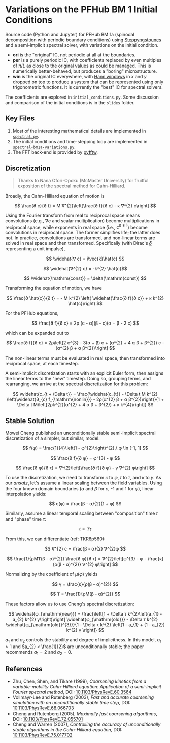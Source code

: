 # Variations on the PFHub BM 1 Initial Conditions

Source code (Python and Jupyter) for PFHub BM 1a (spinodal decomposition with
periodic boundary conditions) using [Steppyngstounes][steppyngstounes] and a
semi-implicit spectral solver, with variations on the initial condition.

* **ori** is the "original" IC, not periodic at all at the boundaries.
* **per** is a purely periodic IC, with coefficients replaced by even multiples
  of $\pi/L$ as close to the original values as could be managed. This is
  numerically better-behaved, but produces a "boring" microstructure.
* **win** is the original IC everywhere, with [Hann windows][hann] in $x$ and
  $y$ dropped on top to produce a system that can be represented using only
  trigonometric functions. It is currently the "best" IC for spectral solvers.

The coefficients are explored in `initial_conditions.py`.
Some discussion and comparison of the initial conditions is in the `slides`
folder.

## Key Files

1. Most of the interesting mathematical details are implemented in
   [`spectral.py`](./spectral.py).
2. The initial conditions and time-stepping loop are implemented in
   [`spectral-bm1a-variations.py`](./spectral-bm1a-variations.py).
3. The FFT back-end is provided by [pyfftw][pyfftw].

## Discretization

> Thanks to Nana Ofori-Opoku (McMaster University) for fruitful
> exposition of the spectral method for Cahn-Hilliard.

Broadly, the Cahn-Hilliard equation of motion is

$$
\frac{∂ c}{∂ t} = M ∇^{2}\left[\frac{∂ f}{∂ c} - κ ∇^{2} c\right]
$$

Using the Fourier transform from real to reciprocal space means convolutions
(e.g., $∇ c$ and scalar multiplication) become multiplications in
reciprocal space, while exponents in real space (i.e., $c^{n\neq 1}$) become
convolutions in reciprocal space. The former simplifies life; the latter does
not. In practice, convolutions are transformed, and non-linear terms are solved
in real space and then transformed. Specifically (with Dirac's [𝛿](https://en.wikipedia.org/wiki/Dirac_delta_function)
representing a unit impulse),

$$ \widehat{∇ c} = i\vec{k}\hat{c} $$

$$ \widehat{∇^{2} c} = -k^{2} \hat{c}$$

$$ \widehat{\mathrm{const}} = \delta(\mathrm{const}) $$

Transforming the equation of motion, we have

$$
\frac{∂ \hat{c}}{∂ t} = - M k^{2} \left( \widehat{\frac{∂ f}{∂ c}} + κ k^{2} \hat{c}\right)
$$

For the PFHub equations,

$$
\frac{∂ f}{∂ c} = 2ρ (c - α)(β - c)(α + β - 2 c)
$$

which can be expanded out to

$$
\frac{∂ f}{∂ c} = 2ρ\left[2 c^{3} - 3(α + β) c + (α^{2} + 4 α β + β^{2}) c - (α^{2} β + α β^{2})\right]
$$

The non-linear terms must be evaluated in real space, then transformed into
reciprocal space, at each timestep.

A semi-implicit discretization starts with an explicit Euler form,
then assigns the linear terms to the "new" timestep. Doing so, grouping terms,
and rearranging, we arrive at the spectral discretization for this problem:

$$
\widehat{c_{t + \Delta t}} = \frac{\widehat{c_{t}} - \Delta t M k^{2} \left(\widehat{∂_{c} f_{\mathrm{nonlin}}} - 2ρ(α^{2} β + α β^{2})\right)}{1 + \Delta t M\left[2ρk^{2}(α^{2} + 4 α β + β^{2}) + κ k^{4}\right]}
$$

## Stable Solution

Mowei Cheng published an unconditionally stable semi-implicit spectral
discretization of a simpler, but similar, model:

$$ f(φ) = \frac{1}{4}\left(1 - φ^{2}\right)^{2},\ φ \in [-1, 1] $$

$$ \frac{∂ f}{∂ φ} = φ^{3} - φ $$

$$ \frac{∂ φ}{∂ τ} = ∇^{2}\left[\frac{∂ f}{∂ φ} - γ ∇^{2} φ\right] $$

To use the discretization, we need to transform $c$ to $φ$, $t$ to $τ$,
and $κ$ to $γ$. As our _ansatz_, let's assume a linear scaling
between the field variables. Using the four known domain boundaries
($α$ and $β$ for $c$, -1 and 1 for $φ$), linear interpolation yields:

$$ c(φ) = \frac{β - α}{2}(1 + φ) $$

Similarly, assume a linear temporal scaling between "composition" time $t$ and
"phase" time $τ$:

$$ t = Ⲧ τ$$

From this, we can differentiate (ref: TKR6p560):

$$ ∇^{2} c = \frac{β - α}{2} ∇^{2}φ $$

$$ \frac{1}{ρMⲦ(β - α)^{2}} \frac{∂ φ}{∂ τ} = ∇^{2}\left[φ^{3} - φ - \frac{κ}{ρ(β - α)^{2}} ∇^{2} φ\right] $$

Normalizing by the coefficient of $μ(φ)$ yields

$$ γ = \frac{κ}{ρ(β - α)^{2}} $$

$$ Ⲧ = \frac{1}{ρM(β - α)^{2}} $$

These factors allow us to use Cheng's spectral discretization:

$$
\widehat{φ_{\mathrm{new}}} = \frac{\left[1 + \Delta τ k^{2}\left(a_{1} - a_{2} k^{2} γ\right)\right] \widehat{φ_{\mathrm{old}}} - \Delta τ k^{2} \widehat{φ_{\mathrm{old}}^{3}}}{1 - \Delta τ k^{2} \left[1 - a_{1} + (1 - a_{2}) k^{2} γ \right]}
$$

$a_{1}$ and $a_{2}$ controls the stability and degree of implicitness.
In this model, $a_{1} > 1$ and $a_{2} < \frac{1}{2}$ are unconditionally
stable; the paper recommends $a_{1} = 2$ and $a_{2} = 0$.

## References

* Zhu, Chen, Shen, and Tikare (1999),
  _Coarsening kinetics from a variable-mobility Cahn-Hilliard equation: Application of a semi-implicit Fourier spectral method_,
  DOI: [10.1103/PhysRevE.60.3564](https://doi.org/10.1103/PhysRevE.60.3564)
* Vollmayr-Lee and Rutenberg (2003),
  _Fast and accurate coarsening simulation with an unconditionally stable time step_,
  DOI: [10.1103/PhysRevE.68.066703](https://doi.org/10.1103/PhysRevE.68.066703)
* Cheng and Rutenberg (2005),
  _Maximally fast coarsening algorithms_,
  DOI: [10.1103/PhysRevE.72.055701](https://doi.org/10.1103/PhysRevE.72.055701)
* Cheng and Warren (2007),
  _Controlling the accuracy of unconditionally stable algorithms in the Cahn-Hilliard equation_,
  DOI: [10.1103/PhysRevE.75.017702](https://doi.org/10.1103/PhysRevE.75.017702)

<!-- links -->
[hann]: https://en.wikipedia.org/wiki/Window_function#Hann_and_Hamming_windows
[pyfftw]: https://hgomersall.github.io/pyFFTW/
[steppyngstounes]: https://pages.nist.gov/steppyngstounes/en/main/index.html
